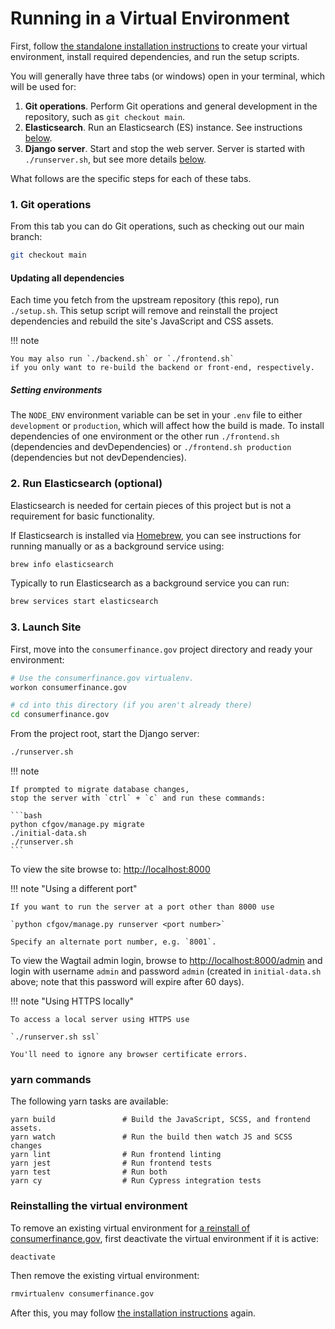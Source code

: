 # Running in a Virtual Environment

First, follow
[the standalone installation instructions](installation.md#stand-alone-installation)
to create your virtual environment, install required dependencies, and run
the setup scripts.

You will generally have three tabs (or windows) open in your terminal,
which will be used for:

1.  **Git operations**.
    Perform Git operations and general development in the repository,
    such as `git checkout main`.
2.  **Elasticsearch**.
    Run an Elasticsearch (ES) instance.
    See instructions [below](#2-run-elasticsearch-optional).
3.  **Django server**. Start and stop the web server.
    Server is started with `./runserver.sh`,
    but see more details [below](#3-load-indexes--launch-site).

What follows are the specific steps for each of these tabs.

### 1. Git operations

From this tab you can do Git operations,
such as checking out our main branch:

```bash
git checkout main
```

#### Updating all dependencies

Each time you fetch from the upstream repository (this repo), run `./setup.sh`.
This setup script will remove and reinstall the project dependencies
and rebuild the site's JavaScript and CSS assets.

!!! note

    You may also run `./backend.sh` or `./frontend.sh`
    if you only want to re-build the backend or front-end, respectively.

##### Setting environments

The `NODE_ENV` environment variable can be set in your `.env` file to either
`development` or `production`, which will affect how the build is made.
To install dependencies of one environment or the other run `./frontend.sh`
(dependencies and devDependencies) or `./frontend.sh production`
(dependencies but not devDependencies).

### 2. Run Elasticsearch (optional)

Elasticsearch is needed for certain pieces of this project but is not a
requirement for basic functionality.

If Elasticsearch is installed via [Homebrew](https://brew.sh), you can see
instructions for running manually or as a background service using:

```bash
brew info elasticsearch
```

Typically to run Elasticsearch as a background service you can run:

```bash
brew services start elasticsearch
```

### 3. Launch Site

First, move into the `consumerfinance.gov` project directory
and ready your environment:

```bash
# Use the consumerfinance.gov virtualenv.
workon consumerfinance.gov

# cd into this directory (if you aren't already there)
cd consumerfinance.gov
```

From the project root, start the Django server:

```bash
./runserver.sh
```

!!! note

    If prompted to migrate database changes,
    stop the server with `ctrl` + `c` and run these commands:

    ```bash
    python cfgov/manage.py migrate
    ./initial-data.sh
    ./runserver.sh
    ```

To view the site browse to: <http://localhost:8000>

!!! note "Using a different port"

    If you want to run the server at a port other than 8000 use

    `python cfgov/manage.py runserver <port number>`

    Specify an alternate port number, e.g. `8001`.

To view the Wagtail admin login,
browse to <http://localhost:8000/admin> and login with username `admin`
and password `admin` (created in `initial-data.sh` above; note that this
password will expire after 60 days).

!!! note "Using HTTPS locally"

    To access a local server using HTTPS use

    `./runserver.sh ssl`

    You'll need to ignore any browser certificate errors.

### yarn commands

The following yarn tasks are available:

```
yarn build               # Build the JavaScript, SCSS, and frontend assets.
yarn watch               # Run the build then watch JS and SCSS changes
yarn lint                # Run frontend linting
yarn jest                # Run frontend tests
yarn test                # Run both
yarn cy                  # Run Cypress integration tests
```

### Reinstalling the virtual environment

To remove an existing virtual environment for
[a reinstall of consumerfinance.gov](installation.md#stand-alone-installation),
first deactivate the virtual environment if it is active:

```bash
deactivate
```

Then remove the existing virtual environment:

```bash
rmvirtualenv consumerfinance.gov
```

After this, you may follow
[the installation instructions](installation.md#stand-alone-installation)
again.
